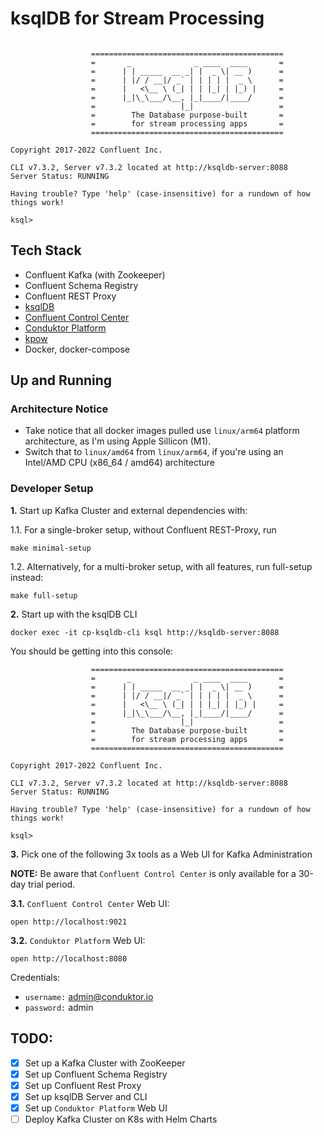 # ksqlDB for Stream Processing

```

                  ===========================================
                  =       _              _ ____  ____       =
                  =      | | _____  __ _| |  _ \| __ )      =
                  =      | |/ / __|/ _` | | | | |  _ \      =
                  =      |   <\__ \ (_| | | |_| | |_) |     =
                  =      |_|\_\___/\__, |_|____/|____/      =
                  =                   |_|                   =
                  =        The Database purpose-built       =
                  =        for stream processing apps       =
                  ===========================================

Copyright 2017-2022 Confluent Inc.

CLI v7.3.2, Server v7.3.2 located at http://ksqldb-server:8088
Server Status: RUNNING

Having trouble? Type 'help' (case-insensitive) for a rundown of how things work!

ksql>
```

## Tech Stack
- Confluent Kafka (with Zookeeper)
- Confluent Schema Registry
- Confluent REST Proxy
- [ksqlDB](https://ksqldb.io/)
- [Confluent Control Center](https://docs.confluent.io/platform/current/control-center/overview.html)
- [Conduktor Platform](https://www.conduktor.io/explorer/)
- [kpow](https://docs.kpow.io/ce/)
- Docker, docker-compose


## Up and Running

### Architecture Notice
- Take notice that all docker images pulled use `linux/arm64` platform architecture, as I'm using Apple Sillicon (M1).
- Switch that to `linux/amd64` from `linux/arm64`, if you're using an Intel/AMD CPU (x86_64 / amd64) architecture


### Developer Setup

**1.** Start up Kafka Cluster and external dependencies with:

1.1. For a single-broker setup, without Confluent REST-Proxy, run

```shell
make minimal-setup 
```

1.2. Alternatively, for a multi-broker setup, with all features, run full-setup instead:
```shell
make full-setup
```

**2.** Start up with the ksqlDB CLI
```
docker exec -it cp-ksqldb-cli ksql http://ksqldb-server:8088
```

You should be getting into this console:
```
                  ===========================================
                  =       _              _ ____  ____       =
                  =      | | _____  __ _| |  _ \| __ )      =
                  =      | |/ / __|/ _` | | | | |  _ \      =
                  =      |   <\__ \ (_| | | |_| | |_) |     =
                  =      |_|\_\___/\__, |_|____/|____/      =
                  =                   |_|                   =
                  =        The Database purpose-built       =
                  =        for stream processing apps       =
                  ===========================================

Copyright 2017-2022 Confluent Inc.

CLI v7.3.2, Server v7.3.2 located at http://ksqldb-server:8088
Server Status: RUNNING

Having trouble? Type 'help' (case-insensitive) for a rundown of how things work!

ksql>
```

**3.** Pick one of the following 3x tools as a Web UI for Kafka Administration

**NOTE:** Be aware that `Confluent Control Center` is only available for a 30-day trial period.

**3.1.** `Confluent Control Center` Web UI:
```shell
open http://localhost:9021
```

**3.2.** `Conduktor Platform` Web UI:
```shell
open http://localhost:8080
```

Credentials:
- `username:` admin@conduktor.io
- `password:` admin


## TODO:
- [x] Set up a Kafka Cluster with ZooKeeper
- [x] Set up Confluent Schema Registry
- [x] Set up Confluent Rest Proxy
- [x] Set up ksqlDB Server and CLI
- [x] Set up `Conduktor Platform` Web UI
- [ ] Deploy Kafka Cluster on K8s with Helm Charts